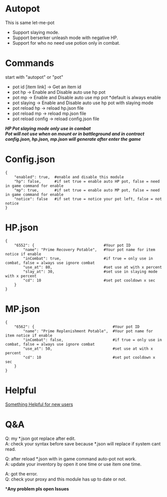 # Autopot
This is same let-me-pot</br>
- Support slaying mode.
- Support berserker unleash mode with negative HP.
- Support for who no need use potion only in combat.</br>

# Commands
start with "autopot" or "pot"
- pot id [item link] -> Get an item id
- pot hp -> Enable and Disable auto use hp pot
- pot mp -> Enable and Disable auto use mp pot *default is always enable
- pot slaying -> Enable and Disable auto use hp pot with slaying mode
- pot reload hp -> reload hp.json file
- pot reload mp -> reload mp.json file
- pot reload config -> reload config.json file

***HP Pot slaying mode only use in combat***</br>
***Pot will not use when on mount or in battleground and in contract***</br>
***config.json, hp.json, mp.json will generate after enter the game***</br>

# Config.json
```
{
    "enabled": true,  #enable and disable this module
    "hp": false,      #if set true = enable auto HP pot, false = need in game command for enable
    "mp": true,       #if set true = enable auto MP pot, false = need in game command for enable
    "notice": false   #if set true = notice your pot left, false = not notice
}
```
# HP.json
```
{
    "6552": {                               #Your pot ID
        "name": "Prime Recovery Potable",   #Your pot name for item notice if enable
        "inCombat": true,                   #if true = only use in combat, false = always use ignore combat
        "use_at": 80,                       #set use at with x percent
        "slay_at": 30,                      #set use in slaying mode with x percent
        "cd": 10                            #set pot cooldown x sec
    }
}
```
# MP.json
```
{
    "6562": {                                   #Your pot ID
        "name": "Prime Replenishment Potable",  #Your pot name for item notice if enable
        "inCombat": false,                      #if true = only use in combat, false = always use ignore combat
        "use_at": 50,                           #set use at with x percent
        "cd": 10                                #set pot cooldown x sec
    }
}
```
# Helpful 
[Something Helpful for new users](https://github.com/Fukki/auto-pot/issues/6)

# Q&A
Q: my *.json got replace after edit.</br>
A: check your syntax before save because *.json will replace if system cant read.</br>

Q: after reload *.json with in game command auto-pot not work.</br>
A: update your inventory by open it one time or use item one time.</br>

A: got the error.</br>
Q: check your proxy and this module has up to date or not.</br>

***Any problem pls open Issues**
